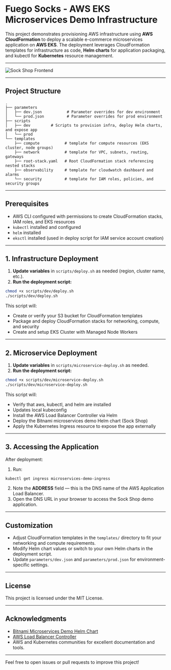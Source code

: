 # Fuego Socks - AWS EKS Microservices Demo Infrastructure

This project demonstrates provisioning AWS infrastructure using **AWS CloudFormation** to deploy a scalable e-commerce microservices application on **AWS EKS**. 
The deployment leverages CloudFormation templates for infrastructure as code, **Helm charts** for application packaging, and kubectl for **Kubernetes** resource management.

---

![Sock Shop Frontend](https://raw.githubusercontent.com/microservices-demo/microservices-demo.github.io/master/assets/sockshop-frontend.png)


---

## Project Structure

```
.
├── parameters
│   ├── dev.json           # Parameter overrides for dev environment
│   └── prod.json          # Parameter overrides for prod environment
├── scripts
│   ├── dev         # Scripts to provision infra, deploy Helm charts, and expose app
│   └── prod      
└── templates
    ├── compute           # template for compute resources (EKS cluster, node groups)
    ├── network           # template for VPC, subnets, routing, gateways
    ├── root-stack.yaml   # Root CloudFormation stack referencing nested stacks
    ├── observability     # template for cloudwatch dashboard and alarms
    └── security          # template for IAM roles, policies, and security groups
```

---

## Prerequisites

- AWS CLI configured with permissions to create CloudFormation stacks, IAM roles, and EKS resources  
- `kubectl` installed and configured  
- `helm` installed  
- `eksctl` installed (used in deploy script for IAM service account creation)  

---

## 1. Infrastructure Deployment

1. **Update variables** in `scripts/deploy.sh` as needed (region, cluster name, etc.).  
2. **Run the deployment script:**

```bash
chmod +x scripts/dev/deploy.sh
./scripts/dev/deploy.sh
```

This script will:

- Create or verify your S3 bucket for CloudFormation templates  
- Package and deploy CloudFormation stacks for networking, compute, and security   
- Create and setup EKS Cluster with Managed Node Workers 

---


## 2. Microservice Deployment

1. **Update variables** in `scripts/microservice-deploy.sh` as needed.  
2. **Run the deployment script:**

```bash
chmod +x scripts/dev/microservice-deploy.sh
./scripts/dev/microservice-deploy.sh
```

This script will:

- Verify that aws, kubectl, and helm are installed
- Updates local kubeconfig 
- Install the AWS Load Balancer Controller via Helm
- Deploy the Bitnami microservices demo Helm chart (Sock Shop)  
- Apply the Kubernetes Ingress resource to expose the app externally  

---

## 3. Accessing the Application

After deployment:

1. Run:

```bash
kubectl get ingress microservices-demo-ingress
```

2. Note the **ADDRESS** field — this is the DNS name of the AWS Application Load Balancer.  
3. Open the DNS URL in your browser to access the Sock Shop demo application.

---

## Customization

- Adjust CloudFormation templates in the `templates/` directory to fit your networking and compute requirements.  
- Modify Helm chart values or switch to your own Helm charts in the deployment script.  
- Update `parameters/dev.json` and `parameters/prod.json` for environment-specific settings.

---

## License

This project is licensed under the MIT License.

---

## Acknowledgments

- [Bitnami Microservices Demo Helm Chart](https://github.com/bitnami/charts/tree/main/bitnami/microservices-demo)  
- [AWS Load Balancer Controller](https://github.com/kubernetes-sigs/aws-load-balancer-controller)  
- AWS and Kubernetes communities for excellent documentation and tools.

---

Feel free to open issues or pull requests to improve this project!

